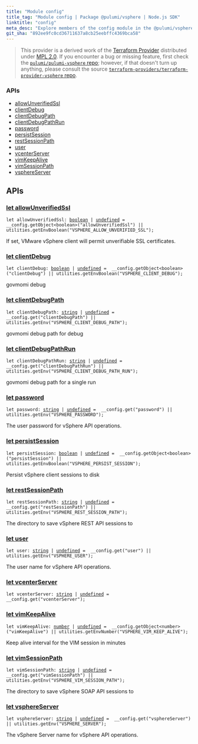 ```yaml
---
title: "Module config"
title_tag: "Module config | Package @pulumi/vsphere | Node.js SDK"
linktitle: "config"
meta_desc: "Explore members of the config module in the @pulumi/vsphere package."
git_sha: "892ee9fc0cd36711637a8cb25eebffc4369bca58"
---
```


<!-- WARNING: this page was generated by a tool. Do not edit it by hand. -->
<!-- To change it, please see https://github.com/pulumi/docs/tree/master/tools/tscdocgen. -->


> This provider is a derived work of the [Terraform Provider](https://github.com/terraform-providers/terraform-provider-vsphere)
> distributed under [MPL 2.0](https://www.mozilla.org/en-US/MPL/2.0/). If you encounter a bug or missing feature,
> first check the [`pulumi/pulumi-vsphere` repo](https://github.com/pulumi/pulumi-vsphere/issues); however, if that doesn't turn up anything,
> please consult the source [`terraform-providers/terraform-provider-vsphere` repo](https://github.com/terraform-providers/terraform-provider-vsphere/issues).







<h3>APIs</h3>
<ul class="api">
    <li><a href="#allowUnverifiedSsl"><span class="symbol api"></span>allowUnverifiedSsl</a></li>
    <li><a href="#clientDebug"><span class="symbol api"></span>clientDebug</a></li>
    <li><a href="#clientDebugPath"><span class="symbol api"></span>clientDebugPath</a></li>
    <li><a href="#clientDebugPathRun"><span class="symbol api"></span>clientDebugPathRun</a></li>
    <li><a href="#password"><span class="symbol api"></span>password</a></li>
    <li><a href="#persistSession"><span class="symbol api"></span>persistSession</a></li>
    <li><a href="#restSessionPath"><span class="symbol api"></span>restSessionPath</a></li>
    <li><a href="#user"><span class="symbol api"></span>user</a></li>
    <li><a href="#vcenterServer"><span class="symbol api"></span>vcenterServer</a></li>
    <li><a href="#vimKeepAlive"><span class="symbol api"></span>vimKeepAlive</a></li>
    <li><a href="#vimSessionPath"><span class="symbol api"></span>vimSessionPath</a></li>
    <li><a href="#vsphereServer"><span class="symbol api"></span>vsphereServer</a></li>
</ul>




<h2 id="apis">APIs</h2>
<h3 class="pdoc-module-header" id="allowUnverifiedSsl" data-link-title="allowUnverifiedSsl">
    <a href="https://github.com/pulumi/pulumi-vsphere/blob/892ee9fc0cd36711637a8cb25eebffc4369bca58/sdk/nodejs/config/vars.ts#L12">
        let <strong>allowUnverifiedSsl</strong>
    </a>
</h3>

<pre class="highlight"><code><span class='kd'>let</span> allowUnverifiedSsl: <span class='kd'><a href='https://developer.mozilla.org/en-US/docs/Web/JavaScript/Reference/Global_Objects/Boolean'>boolean</a></span> | <span class='kd'><a href='https://developer.mozilla.org/en-US/docs/Web/JavaScript/Reference/Global_Objects/undefined'>undefined</a></span> = <span class='s2'> __config.getObject&lt;boolean&gt;(&#34;allowUnverifiedSsl&#34;) || utilities.getEnvBoolean(&#34;VSPHERE_ALLOW_UNVERIFIED_SSL&#34;)</span>;</code></pre>

If set, VMware vSphere client will permit unverifiable SSL certificates.

<h3 class="pdoc-module-header" id="clientDebug" data-link-title="clientDebug">
    <a href="https://github.com/pulumi/pulumi-vsphere/blob/892ee9fc0cd36711637a8cb25eebffc4369bca58/sdk/nodejs/config/vars.ts#L16">
        let <strong>clientDebug</strong>
    </a>
</h3>

<pre class="highlight"><code><span class='kd'>let</span> clientDebug: <span class='kd'><a href='https://developer.mozilla.org/en-US/docs/Web/JavaScript/Reference/Global_Objects/Boolean'>boolean</a></span> | <span class='kd'><a href='https://developer.mozilla.org/en-US/docs/Web/JavaScript/Reference/Global_Objects/undefined'>undefined</a></span> = <span class='s2'> __config.getObject&lt;boolean&gt;(&#34;clientDebug&#34;) || utilities.getEnvBoolean(&#34;VSPHERE_CLIENT_DEBUG&#34;)</span>;</code></pre>

govmomi debug

<h3 class="pdoc-module-header" id="clientDebugPath" data-link-title="clientDebugPath">
    <a href="https://github.com/pulumi/pulumi-vsphere/blob/892ee9fc0cd36711637a8cb25eebffc4369bca58/sdk/nodejs/config/vars.ts#L20">
        let <strong>clientDebugPath</strong>
    </a>
</h3>

<pre class="highlight"><code><span class='kd'>let</span> clientDebugPath: <span class='kd'><a href='https://developer.mozilla.org/en-US/docs/Web/JavaScript/Reference/Global_Objects/String'>string</a></span> | <span class='kd'><a href='https://developer.mozilla.org/en-US/docs/Web/JavaScript/Reference/Global_Objects/undefined'>undefined</a></span> = <span class='s2'> __config.get(&#34;clientDebugPath&#34;) || utilities.getEnv(&#34;VSPHERE_CLIENT_DEBUG_PATH&#34;)</span>;</code></pre>

govmomi debug path for debug

<h3 class="pdoc-module-header" id="clientDebugPathRun" data-link-title="clientDebugPathRun">
    <a href="https://github.com/pulumi/pulumi-vsphere/blob/892ee9fc0cd36711637a8cb25eebffc4369bca58/sdk/nodejs/config/vars.ts#L24">
        let <strong>clientDebugPathRun</strong>
    </a>
</h3>

<pre class="highlight"><code><span class='kd'>let</span> clientDebugPathRun: <span class='kd'><a href='https://developer.mozilla.org/en-US/docs/Web/JavaScript/Reference/Global_Objects/String'>string</a></span> | <span class='kd'><a href='https://developer.mozilla.org/en-US/docs/Web/JavaScript/Reference/Global_Objects/undefined'>undefined</a></span> = <span class='s2'> __config.get(&#34;clientDebugPathRun&#34;) || utilities.getEnv(&#34;VSPHERE_CLIENT_DEBUG_PATH_RUN&#34;)</span>;</code></pre>

govmomi debug path for a single run

<h3 class="pdoc-module-header" id="password" data-link-title="password">
    <a href="https://github.com/pulumi/pulumi-vsphere/blob/892ee9fc0cd36711637a8cb25eebffc4369bca58/sdk/nodejs/config/vars.ts#L28">
        let <strong>password</strong>
    </a>
</h3>

<pre class="highlight"><code><span class='kd'>let</span> password: <span class='kd'><a href='https://developer.mozilla.org/en-US/docs/Web/JavaScript/Reference/Global_Objects/String'>string</a></span> | <span class='kd'><a href='https://developer.mozilla.org/en-US/docs/Web/JavaScript/Reference/Global_Objects/undefined'>undefined</a></span> = <span class='s2'> __config.get(&#34;password&#34;) || utilities.getEnv(&#34;VSPHERE_PASSWORD&#34;)</span>;</code></pre>

The user password for vSphere API operations.

<h3 class="pdoc-module-header" id="persistSession" data-link-title="persistSession">
    <a href="https://github.com/pulumi/pulumi-vsphere/blob/892ee9fc0cd36711637a8cb25eebffc4369bca58/sdk/nodejs/config/vars.ts#L32">
        let <strong>persistSession</strong>
    </a>
</h3>

<pre class="highlight"><code><span class='kd'>let</span> persistSession: <span class='kd'><a href='https://developer.mozilla.org/en-US/docs/Web/JavaScript/Reference/Global_Objects/Boolean'>boolean</a></span> | <span class='kd'><a href='https://developer.mozilla.org/en-US/docs/Web/JavaScript/Reference/Global_Objects/undefined'>undefined</a></span> = <span class='s2'> __config.getObject&lt;boolean&gt;(&#34;persistSession&#34;) || utilities.getEnvBoolean(&#34;VSPHERE_PERSIST_SESSION&#34;)</span>;</code></pre>

Persist vSphere client sessions to disk

<h3 class="pdoc-module-header" id="restSessionPath" data-link-title="restSessionPath">
    <a href="https://github.com/pulumi/pulumi-vsphere/blob/892ee9fc0cd36711637a8cb25eebffc4369bca58/sdk/nodejs/config/vars.ts#L36">
        let <strong>restSessionPath</strong>
    </a>
</h3>

<pre class="highlight"><code><span class='kd'>let</span> restSessionPath: <span class='kd'><a href='https://developer.mozilla.org/en-US/docs/Web/JavaScript/Reference/Global_Objects/String'>string</a></span> | <span class='kd'><a href='https://developer.mozilla.org/en-US/docs/Web/JavaScript/Reference/Global_Objects/undefined'>undefined</a></span> = <span class='s2'> __config.get(&#34;restSessionPath&#34;) || utilities.getEnv(&#34;VSPHERE_REST_SESSION_PATH&#34;)</span>;</code></pre>

The directory to save vSphere REST API sessions to

<h3 class="pdoc-module-header" id="user" data-link-title="user">
    <a href="https://github.com/pulumi/pulumi-vsphere/blob/892ee9fc0cd36711637a8cb25eebffc4369bca58/sdk/nodejs/config/vars.ts#L40">
        let <strong>user</strong>
    </a>
</h3>

<pre class="highlight"><code><span class='kd'>let</span> user: <span class='kd'><a href='https://developer.mozilla.org/en-US/docs/Web/JavaScript/Reference/Global_Objects/String'>string</a></span> | <span class='kd'><a href='https://developer.mozilla.org/en-US/docs/Web/JavaScript/Reference/Global_Objects/undefined'>undefined</a></span> = <span class='s2'> __config.get(&#34;user&#34;) || utilities.getEnv(&#34;VSPHERE_USER&#34;)</span>;</code></pre>

The user name for vSphere API operations.

<h3 class="pdoc-module-header" id="vcenterServer" data-link-title="vcenterServer">
    <a href="https://github.com/pulumi/pulumi-vsphere/blob/892ee9fc0cd36711637a8cb25eebffc4369bca58/sdk/nodejs/config/vars.ts#L41">
        let <strong>vcenterServer</strong>
    </a>
</h3>

<pre class="highlight"><code><span class='kd'>let</span> vcenterServer: <span class='kd'><a href='https://developer.mozilla.org/en-US/docs/Web/JavaScript/Reference/Global_Objects/String'>string</a></span> | <span class='kd'><a href='https://developer.mozilla.org/en-US/docs/Web/JavaScript/Reference/Global_Objects/undefined'>undefined</a></span> = <span class='s2'> __config.get(&#34;vcenterServer&#34;)</span>;</code></pre>
<h3 class="pdoc-module-header" id="vimKeepAlive" data-link-title="vimKeepAlive">
    <a href="https://github.com/pulumi/pulumi-vsphere/blob/892ee9fc0cd36711637a8cb25eebffc4369bca58/sdk/nodejs/config/vars.ts#L45">
        let <strong>vimKeepAlive</strong>
    </a>
</h3>

<pre class="highlight"><code><span class='kd'>let</span> vimKeepAlive: <span class='kd'><a href='https://developer.mozilla.org/en-US/docs/Web/JavaScript/Reference/Global_Objects/Number'>number</a></span> | <span class='kd'><a href='https://developer.mozilla.org/en-US/docs/Web/JavaScript/Reference/Global_Objects/undefined'>undefined</a></span> = <span class='s2'> __config.getObject&lt;number&gt;(&#34;vimKeepAlive&#34;) || utilities.getEnvNumber(&#34;VSPHERE_VIM_KEEP_ALIVE&#34;)</span>;</code></pre>

Keep alive interval for the VIM session in minutes

<h3 class="pdoc-module-header" id="vimSessionPath" data-link-title="vimSessionPath">
    <a href="https://github.com/pulumi/pulumi-vsphere/blob/892ee9fc0cd36711637a8cb25eebffc4369bca58/sdk/nodejs/config/vars.ts#L49">
        let <strong>vimSessionPath</strong>
    </a>
</h3>

<pre class="highlight"><code><span class='kd'>let</span> vimSessionPath: <span class='kd'><a href='https://developer.mozilla.org/en-US/docs/Web/JavaScript/Reference/Global_Objects/String'>string</a></span> | <span class='kd'><a href='https://developer.mozilla.org/en-US/docs/Web/JavaScript/Reference/Global_Objects/undefined'>undefined</a></span> = <span class='s2'> __config.get(&#34;vimSessionPath&#34;) || utilities.getEnv(&#34;VSPHERE_VIM_SESSION_PATH&#34;)</span>;</code></pre>

The directory to save vSphere SOAP API sessions to

<h3 class="pdoc-module-header" id="vsphereServer" data-link-title="vsphereServer">
    <a href="https://github.com/pulumi/pulumi-vsphere/blob/892ee9fc0cd36711637a8cb25eebffc4369bca58/sdk/nodejs/config/vars.ts#L53">
        let <strong>vsphereServer</strong>
    </a>
</h3>

<pre class="highlight"><code><span class='kd'>let</span> vsphereServer: <span class='kd'><a href='https://developer.mozilla.org/en-US/docs/Web/JavaScript/Reference/Global_Objects/String'>string</a></span> | <span class='kd'><a href='https://developer.mozilla.org/en-US/docs/Web/JavaScript/Reference/Global_Objects/undefined'>undefined</a></span> = <span class='s2'> __config.get(&#34;vsphereServer&#34;) || utilities.getEnv(&#34;VSPHERE_SERVER&#34;)</span>;</code></pre>

The vSphere Server name for vSphere API operations.

